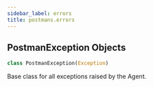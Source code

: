 ```yaml
---
sidebar_label: errors
title: postmans.errors
---
```


## PostmanException Objects

```python
class PostmanException(Exception)
```

Base class for all exceptions raised by the Agent.

